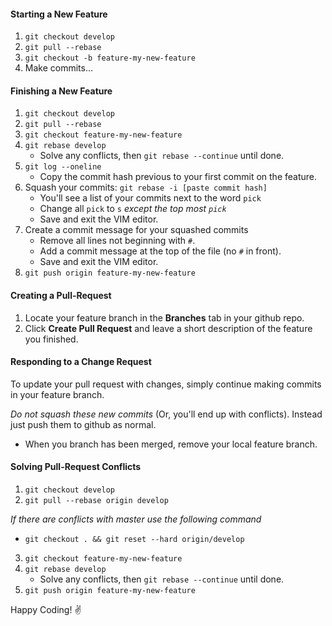 #### Starting a New Feature

1. ```git checkout develop```
2. ```git pull --rebase```
3. ```git checkout -b feature-my-new-feature```
4. Make commits...

#### Finishing a New Feature

1. ```git checkout develop```
2. ```git pull --rebase```
3. ```git checkout feature-my-new-feature```
4. ```git rebase develop``` 
    - Solve any conflicts, then ```git rebase --continue``` until done.
5. ```git log --oneline```
    - Copy the commit hash previous to your first commit on the feature.
6. Squash your commits: ```git rebase -i [paste commit hash]```
    - You'll see a list of your commits next to the word ```pick```
    - Change all ```pick``` to ```s``` *except the top most ```pick```*
    - Save and exit the VIM editor.
7. Create a commit message for your squashed commits
   - Remove all lines not beginning with ```#```.
   - Add a commit message at the top of the file (no ```#``` in front).
   - Save and exit the VIM editor.
8. ```git push origin feature-my-new-feature```

#### Creating a Pull-Request

1. Locate your feature branch in the **Branches** tab in your github repo.
2. Click **Create Pull Request** and leave a short description of the feature you finished.

#### Responding to a Change Request

To update your pull request with changes, simply continue making commits in your feature branch. 

*Do not squash these new commits* (Or, you'll end up with conflicts). Instead just push them to github as normal.
- When you branch has been merged, remove your local feature branch.

#### Solving Pull-Request Conflicts

1. ```git checkout develop```
2. ```git pull --rebase origin develop```

*If there are conflicts with master use the following command*
- ```git checkout . && git reset --hard origin/develop```

3. ```git checkout feature-my-new-feature```
4. ```git rebase develop```
     - Solve any conflicts, then ```git rebase --continue``` until done.
5. ```git push origin feature-my-new-feature```



Happy Coding! ✌️
